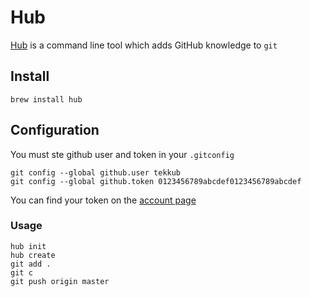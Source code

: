 # Hub #

[Hub](https://github.com/defunkt/hub) is a command line tool which adds GitHub knowledge to `git`

## Install ##

	brew install hub
	
## Configuration ##

You must ste github user and token in your `.gitconfig`

	git config --global github.user tekkub
	git config --global github.token 0123456789abcdef0123456789abcdef
	
You can find your token on the [account page](https://github.com/account)
	
### Usage ###

	hub init
	hub create
	git add .
	git c
	git push origin master